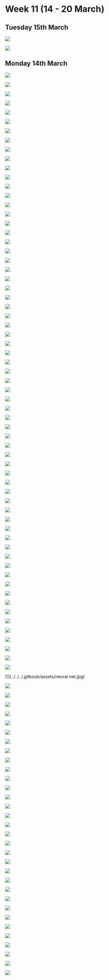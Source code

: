 # Week 11 (14 - 20 March)

## Tuesday 15th March

![](../../../.gitbook/assets/demon-summoning-vs-programming.jpg)

![](../../../.gitbook/assets/le-hash.jpg)

## Monday 14th March

![](../../../.gitbook/assets/1st-rule-of-yaml.jpg)

![](../../../.gitbook/assets/about-containers.jpg)

![](../../../.gitbook/assets/adrenaline-junkies.jpg)

![](../../../.gitbook/assets/ape-together-strong.jpg)

![](../../../.gitbook/assets/arch-users.jpg)

![](../../../.gitbook/assets/astral-proj.jpg)

![](../../../.gitbook/assets/back-hurt.jpg)

![](../../../.gitbook/assets/backlog.jpg)

![](../../../.gitbook/assets/bad-gateway.jpg)

![](../../../.gitbook/assets/blink-motherfucker.jpg)

![](../../../.gitbook/assets/bob-ross-rssi.jpg)

![](../../../.gitbook/assets/bug-taxo.jpg)

![](../../../.gitbook/assets/cancel-you.jpg)

![](../../../.gitbook/assets/cat-is-special.jpg)

![](../../../.gitbook/assets/cisco.jpg)

![](../../../.gitbook/assets/commas-password.jpg)

![](../../../.gitbook/assets/copy.jpg)

![](../../../.gitbook/assets/cpp-for-python-dev.jpg)

![](../../../.gitbook/assets/crypto-bros.jpg)

![](../../../.gitbook/assets/deadlines.jpg)

![](../../../.gitbook/assets/dev-ops.jpg)

![](../../../.gitbook/assets/devops-hell.png)

![](../../../.gitbook/assets/dmca.jpg)

![](../../../.gitbook/assets/dns-chart.jpg)

![](../../../.gitbook/assets/DNS.jpg)

![](../../../.gitbook/assets/docker.jpg)

![](../../../.gitbook/assets/dont-know-howtofixprinter.jpg)

![](../../../.gitbook/assets/einstein-vs-ml.png)

![](../../../.gitbook/assets/facebook.jpg)

![](../../../.gitbook/assets/faster-www.jpg)

![](../../../.gitbook/assets/fbi-head-git.jpg)

![](../../../.gitbook/assets/feloow-collaborator.jpg)

![](../../../.gitbook/assets/fix-in-backlog.jpg)

![](../../../.gitbook/assets/floatin-some-divs.jpg)

![](../../../.gitbook/assets/front-end-dev-onboard.jpg)

![](../../../.gitbook/assets/full-circle.jpg)

![](../../../.gitbook/assets/fun-racoon.jpg)

![](../../../.gitbook/assets/get-a-life.jpg)

![](../../../.gitbook/assets/git-fucked.jpg)

![](../../../.gitbook/assets/github-contributor-of-the-year.jpg)

![](../../../.gitbook/assets/good-indexing.jpg)

![](../../../.gitbook/assets/imposter-syndrom.jpg)

![](../../../.gitbook/assets/internal-tweeter.jpg)

![](../../../.gitbook/assets/ipv4-ipv6.jpg)

![](../../../.gitbook/assets/java-from-hell.jpg)

![](../../../.gitbook/assets/jenkins.jpg)

![](../../../.gitbook/assets/jira-agile.jpg)

![](../../../.gitbook/assets/js-in-a-nutshell.jpg)

![](../../../.gitbook/assets/js-null.jpg)

![](../../../.gitbook/assets/kernel.jpg)

![](../../../.gitbook/assets/keyboard-decoy.jpg)

![](../../../.gitbook/assets/layers.jpg)

![](../../../.gitbook/assets/learning-it.jpg)

![](../../../.gitbook/assets/log4j-boss.jpg)

![](../../../.gitbook/assets/log4j-toaster.jpg)

![](../../../.gitbook/assets/log4j-wtf.jpg)

![](../../../.gitbook/assets/lost-some-packets.jpg)

![](../../../.gitbook/assets/lot-of-yaml.png)

![](../../../.gitbook/assets/lying-png.jpg)

![](../../../.gitbook/assets/martine-ecrit-en-utf.jpg)

![](../../../.gitbook/assets/merging-alt.jpg)

![](../../../.gitbook/assets/micro-services-therapy.jpg)

![](../../../.gitbook/assets/micro-services.jpg)

![](../../../.gitbook/assets/ml-engineer-bar.jpg)

![](../../../.gitbook/assets/modernize-your-apps.jpg)

!\[]\(../../../.gitbook/assets/neural net.jpg)

![](../../../.gitbook/assets/no-emojis.jpg)

![](../../../.gitbook/assets/node-modules.jpg)

![](../../../.gitbook/assets/non-toxic-senior.jpg)

![](../../../.gitbook/assets/oopsie-log4g.jpg\_large)

![](../../../.gitbook/assets/ops-evolution.jpg)

![](../../../.gitbook/assets/pain.jpg)

![](../../../.gitbook/assets/pentester.jpg)

![](../../../.gitbook/assets/phishing-test.jpg)

![](../../../.gitbook/assets/product-manager.png)

![](../../../.gitbook/assets/python-slow.jpg)

![](../../../.gitbook/assets/random-brutus-julius.jpg)

![](../../../.gitbook/assets/red-hat.jpg)

![](../../../.gitbook/assets/review-hell.jpg)

![](../../../.gitbook/assets/roses-are-red.jpg)

![](../../../.gitbook/assets/run.jpg)

![](../../../.gitbook/assets/rust-devs.jpg)

![](../../../.gitbook/assets/self-driving-fucked.jpg)

![](../../../.gitbook/assets/senior-left.jpg)

![](../../../.gitbook/assets/shut-up-about-kube.jpg)

![](../../../.gitbook/assets/smoke-machine.jpg)

![](../../../.gitbook/assets/ssh.jpg)

![](../../../.gitbook/assets/step-bro.jpg)

![](../../../.gitbook/assets/sudo-report.jpg)

![](../../../.gitbook/assets/tech-enthousiasts.jpg)

![](../../../.gitbook/assets/tech-support.jpg)

![](../../../.gitbook/assets/the-precious.jpg)

![](../../../.gitbook/assets/this.jpg)

![](../../../.gitbook/assets/udp-vs-tcp.jpg)

![](../../../.gitbook/assets/unit-testing.png)

![](../../../.gitbook/assets/vim.png)

![](../../../.gitbook/assets/vms-vs-kube.jpg)

![](../../../.gitbook/assets/yugi-nft.jpg)
